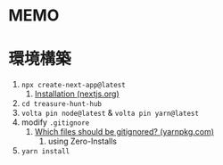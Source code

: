 # MEMO
# 環境構築
1. `npx create-next-app@latest`
   1. [Installation (nextjs.org)](https://nextjs.org/docs/getting-started/installation)
2. `cd treasure-hunt-hub`
3. `volta pin node@latest` & `volta pin yarn@latest`
4. modify `.gitignore`
   1. [Which files should be gitignored? (yarnpkg.com)](https://yarnpkg.com/getting-started/qa#which-files-should-be-gitignored)
      1. using Zero-Installs
5. `yarn install`
